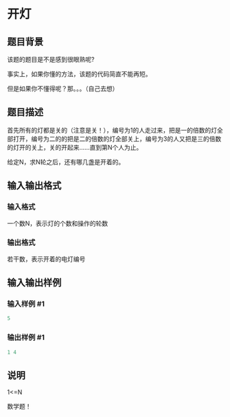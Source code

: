 # 开灯

## 题目背景

该题的题目是不是感到很眼熟呢?

事实上，如果你懂的方法，该题的代码简直不能再短。

但是如果你不懂得呢？那。。。（自己去想）

## 题目描述

首先所有的灯都是关的（注意是关！），编号为1的人走过来，把是一的倍数的灯全部打开，编号为二的的把是二的倍数的灯全部关上，编号为3的人又把是三的倍数的灯开的关上，关的开起来……直到第N个人为止。

给定N，求N轮之后，还有哪几盏是开着的。

## 输入输出格式

### 输入格式

一个数N，表示灯的个数和操作的轮数

### 输出格式

若干数，表示开着的电灯编号

## 输入输出样例

### 输入样例 #1

```cpp
5
```


### 输出样例 #1

```cpp
1 4
```


## 说明

1<=N

数学题！

